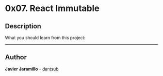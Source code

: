 # 0x07. React Immutable

## Description

What you should learn from this project:

---

## Author

**Javier Jaramillo** - [dantsub](https://github.com/j4vj4r)

